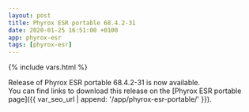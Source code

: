 ```yaml
---
layout: post
title: Phyrox ESR portable 68.4.2-31
date: 2020-01-25 16:51:00 +0100
app: phyrox-esr
tags: [phyrox-esr]
---
```

{% include vars.html %}

Release of Phyrox ESR portable 68.4.2-31 is now available.<br />
You can find links to download this release on the [Phyrox ESR portable page]({{ var_seo_url | append: '/app/phyrox-esr-portable/' }}).
